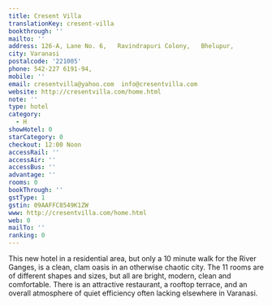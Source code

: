 ```yaml
---
title: Cresent Villa
translationKey: cresent-villa
bookthrough: ''
mailto: ''
address: 126-A, Lane No. 6,   Ravindrapuri Colony,   Bhelupur,
city: Varanasi
postalcode: '221005'
phone: 542-227 6191-94,
mobile: ''
email: cresentvilla@yahoo.com  info@cresentvilla.com
website: http://cresentvilla.com/home.html
note: ''
type: hotel
category:
  - H
showHotel: 0
starCategory: 0
checkout: 12:00 Noon
accessRail: ''
accessAir: ''
accessBus: ''
advantage: ''
rooms: 0
bookThrough: ''
gstType: 1
gstin: 09AAFFC8549K1ZW
www: http://cresentvilla.com/home.html
web: 0
mailTo: ''
ranking: 0
---
```







This new hotel in a residential area, but only a 10 minute walk for the River Ganges, is a clean, clam oasis in an otherwise chaotic city. The 11 rooms are of different shapes and sizes, but all are bright, modern, clean and comfortable. There is an attractive restaurant, a rooftop terrace, and an overall atmosphere of quiet efficiency often lacking elsewhere in Varanasi. 
